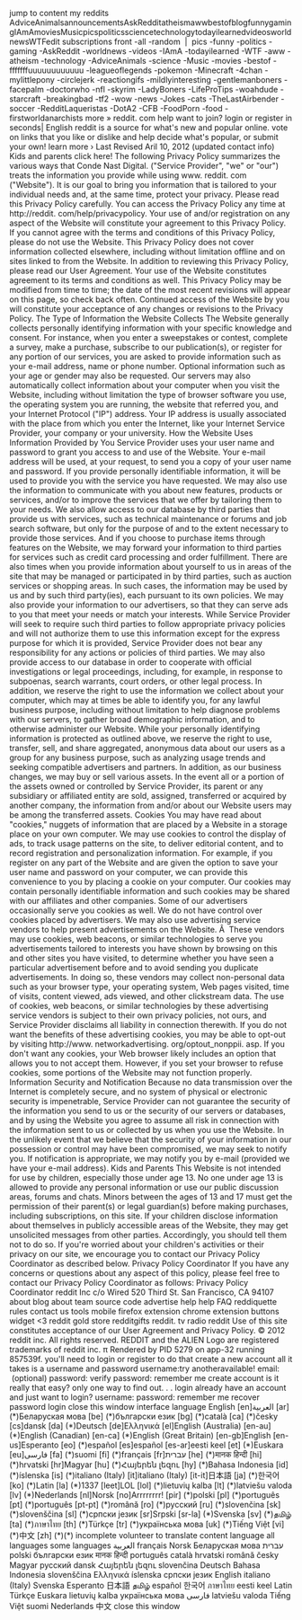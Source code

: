 jump to content my reddits AdviceAnimalsannouncementsAskRedditatheismawwbestofblogfunnygamingIAmAmoviesMusicpicspoliticssciencetechnologytodayilearnedvideosworldnewsWTFedit subscriptions front -all -random  |  pics -funny -politics -gaming -AskReddit -worldnews -videos -IAmA -todayilearned -WTF -aww -atheism -technology -AdviceAnimals -science -Music -movies -bestof -fffffffuuuuuuuuuuuu -leagueoflegends -pokemon -Minecraft -4chan -mylittlepony -circlejerk -reactiongifs -mildlyinteresting -gentlemanboners -facepalm -doctorwho -nfl -skyrim -LadyBoners -LifeProTips -woahdude -starcraft -breakingbad -tf2 -wow -news -Jokes -cats -TheLastAirbender -soccer -RedditLaqueristas -DotA2 -CFB -FoodPorn -food -firstworldanarchists more » reddit. com help want to join? login or register in seconds| English reddit is a source for what's new and popular online. vote on links that you like or dislike and help decide what's popular, or submit your own! learn more › Last Revised Aril 10, 2012 (updated contact info) Kids and parents click here! The following Privacy Policy summarizes the various ways that Conde Nast Digital. ("Service Provider", "we" or "our") treats the information you provide while using www. reddit. com ("Website"). It is our goal to bring you information that is tailored to your individual needs and, at the same time, protect your privacy. Please read this Privacy Policy carefully. You can access the Privacy Policy any time at http://reddit. com/help/privacypolicy. Your use of and/or registration on any aspect of the Website will constitute your agreement to this Privacy Policy. If you cannot agree with the terms and conditions of this Privacy Policy, please do not use the Website. This Privacy Policy does not cover information collected elsewhere, including without limitation offline and on sites linked to from the Website. In addition to reviewing this Privacy Policy, please read our User Agreement. Your use of the Website constitutes agreement to its terms and conditions as well. This Privacy Policy may be modified from time to time; the date of the most recent revisions will appear on this page, so check back often. Continued access of the Website by you will constitute your acceptance of any changes or revisions to the Privacy Policy. The Type of Information the Website Collects The Website generally collects personally identifying information with your specific knowledge and consent. For instance, when you enter a sweepstakes or contest, complete a survey, make a purchase, subscribe to our publication(s), or register for any portion of our services, you are asked to provide information such as your e-mail address, name or phone number. Optional information such as your age or gender may also be requested. Our servers may also automatically collect information about your computer when you visit the Website, including without limitation the type of browser software you use, the operating system you are running, the website that referred you, and your Internet Protocol ("IP") address. Your IP address is usually associated with the place from which you enter the Internet, like your Internet Service Provider, your company or your university. How the Website Uses Information Provided by You Service Provider uses your user name and password to grant you access to and use of the Website. Your e-mail address will be used, at your request, to send you a copy of your user name and password. If you provide personally identifiable information, it will be used to provide you with the service you have requested. We may also use the information to communicate with you about new features, products or services, and/or to improve the services that we offer by tailoring them to your needs. We also allow access to our database by third parties that provide us with services, such as technical maintenance or forums and job search software, but only for the purpose of and to the extent necessary to provide those services. And if you choose to purchase items through features on the Website, we may forward your information to third parties for services such as credit card processing and order fulfillment. There are also times when you provide information about yourself to us in areas of the site that may be managed or participated in by third parties, such as auction services or shopping areas. In such cases, the information may be used by us and by such third party(ies), each pursuant to its own policies. We may also provide your information to our advertisers, so that they can serve ads to you that meet your needs or match your interests. While Service Provider will seek to require such third parties to follow appropriate privacy policies and will not authorize them to use this information except for the express purpose for which it is provided, Service Provider does not bear any responsibility for any actions or policies of third parties. We may also provide access to our database in order to cooperate with official investigations or legal proceedings, including, for example, in response to subpoenas, search warrants, court orders, or other legal process. In addition, we reserve the right to use the information we collect about your computer, which may at times be able to identify you, for any lawful business purpose, including without limitation to help diagnose problems with our servers, to gather broad demographic information, and to otherwise administer our Website. While your personally identifying information is protected as outlined above, we reserve the right to use, transfer, sell, and share aggregated, anonymous data about our users as a group for any business purpose, such as analyzing usage trends and seeking compatible advertisers and partners. In addition, as our business changes, we may buy or sell various assets. In the event all or a portion of the assets owned or controlled by Service Provider, its parent or any subsidiary or affiliated entity are sold, assigned, transferred or acquired by another company, the information from and/or about our Website users may be among the transferred assets. Cookies You may have read about "cookies," nuggets of information that are placed by a Website in a storage place on your own computer. We may use cookies to control the display of ads, to track usage patterns on the site, to deliver editorial content, and to record registration and personalization information. For example, if you register on any part of the Website and are given the option to save your user name and password on your computer, we can provide this convenience to you by placing a cookie on your computer. Our cookies may contain personally identifiable information and such cookies may be shared with our affiliates and other companies. Some of our advertisers occasionally serve you cookies as well. We do not have control over cookies placed by advertisers. We may also use advertising service vendors to help present advertisements on the Website. Â  These vendors may use cookies, web beacons, or similar technologies to serve you advertisements tailored to interests you have shown by browsing on this and other sites you have visited, to determine whether you have seen a particular advertisement before and to avoid sending you duplicate advertisements. In doing so, these vendors may collect non-personal data such as your browser type, your operating system, Web pages visited, time of visits, content viewed, ads viewed, and other clickstream data. The use of cookies, web beacons, or similar technologies by these advertising service vendors is subject to their own privacy policies, not ours, and Service Provider disclaims all liability in connection therewith. If you do not want the benefits of these advertising cookies, you may be able to opt-out by visiting http://www. networkadvertising. org/optout\_nonppii. asp. If you don't want any cookies, your Web browser likely includes an option that allows you to not accept them. However, if you set your browser to refuse cookies, some portions of the Website may not function properly. Information Security and Notification Because no data transmission over the Internet is completely secure, and no system of physical or electronic security is impenetrable, Service Provider can not guarantee the security of the information you send to us or the security of our servers or databases, and by using the Website you agree to assume all risk in connection with the information sent to us or collected by us when you use the Website. In the unlikely event that we believe that the security of your information in our possession or control may have been compromised, we may seek to notify you. If notification is appropriate, we may notify you by e-mail (provided we have your e-mail address). Kids and Parents This Website is not intended for use by children, especially those under age 13. No one under age 13 is allowed to provide any personal information or use our public discussion areas, forums and chats. Minors between the ages of 13 and 17 must get the permission of their parent(s) or legal guardian(s) before making purchases, including subscriptions, on this site. If your children disclose information about themselves in publicly accessible areas of the Website, they may get unsolicited messages from other parties. Accordingly, you should tell them not to do so. If you're worried about your children's activities or their privacy on our site, we encourage you to contact our Privacy Policy Coordinator as described below. Privacy Policy Coordinator If you have any concerns or questions about any aspect of this policy, please feel free to contact our Privacy Policy Coordinator as follows: Privacy Policy Coordinator reddit Inc c/o Wired 520 Third St. San Francisco, CA 94107 about blog about team source code advertise help help FAQ reddiquette rules contact us tools mobile firefox extension chrome extension buttons widget <3 reddit gold store redditgifts reddit. tv radio reddit Use of this site constitutes acceptance of our User Agreement and Privacy Policy. © 2012 reddit inc. All rights reserved. REDDIT and the ALIEN Logo are registered trademarks of reddit inc. π Rendered by PID 5279 on app-32 running 857539f. you'll need to login or register to do that create a new account all it takes is a username and password username:try anotheravailable! email:  (optional) password: verify password: remember me create account is it really that easy? only one way to find out. . . login already have an account and just want to login? username: password: remember me recover password login close this window interface language English \[en\]العربية \[ar\] (\*)Беларуская мова \[be\] (\*)български език \[bg\] (\*)català \[ca\] (\*)česky \[cs\]dansk \[da\] (\*)Deutsch \[de\]Ελληνικά \[el\]English (Australia) \[en-au\] (\*)English (Canadian) \[en-ca\] (\*)English (Great Britain) \[en-gb\]English \[en-us\]Esperanto \[eo\] (\*)español \[es\]español \[es-ar\]eesti keel \[et\] (\*)Euskara \[eu\]فارسی \[fa\] (\*)suomi \[fi\] (\*)français \[fr\]עברית \[he\] (\*)मानक हिन्दी \[hi\] (\*)hrvatski \[hr\]Magyar \[hu\] (\*)Հայերեն լեզու \[hy\] (\*)Bahasa Indonesia \[id\] (\*)íslenska \[is\] (\*)italiano (Italy) \[it\]italiano (Italy) \[it-it\]日本語 \[ja\] (\*)한국어 \[ko\] (\*)Latin \[la\] (\*)1337 \[leet\]LOL \[lol\] (\*)lietuvių kalba \[lt\] (\*)latviešu valoda \[lv\] (\*)Nederlands \[nl\]Norsk \[no\]Arrrrrrrr! \[pir\] (\*)polski \[pl\] (\*)português \[pt\] (\*)português \[pt-pt\] (\*)română \[ro\] (\*)русский \[ru\] (\*)slovenčina \[sk\] (\*)slovenščina \[sl\] (\*)српски језик \[sr\]Srpski \[sr-la\] (\*)Svenska \[sv\] (\*)தமிழ் \[ta\] (\*)ภาษาไทย \[th\] (\*)Türkçe \[tr\] (\*)українська мова \[uk\] (\*)Tiếng Việt \[vi\] (\*)中文 \[zh\] (\*)(\*) incomplete volunteer to translate content language all languages some languages العربية français Norsk Беларуская мова עברית polski български език मानक हिन्दी português català hrvatski română česky Magyar русский dansk Հայերեն լեզու slovenčina Deutsch Bahasa Indonesia slovenščina Ελληνικά íslenska српски језик English italiano (Italy) Svenska Esperanto 日本語 தமிழ் español 한국어 ภาษาไทย eesti keel Latin Türkçe Euskara lietuvių kalba українська мова فارسی latviešu valoda Tiếng Việt suomi Nederlands 中文 close this window